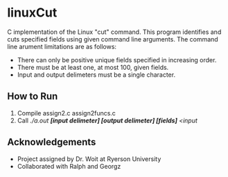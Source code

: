 # linuxCut
C implementation of the Linux "cut" command. This program identifies and cuts specified fields using given command line arguments. 
The command line arument limitations are as follows:
- There can only be positive unique fields specified in increasing order.
- There must be at least one, at most 100, given fields.
- Input and output delimeters must be a single character.

## How to Run
1. Compile assign2.c assign2funcs.c
2. Call *./a.out **[input delimeter] [output delimeter] [fields]** <input*

## Acknowledgements
- Project assigned by Dr. Woit at Ryerson University
- Collaborated with Ralph and Georgz 
